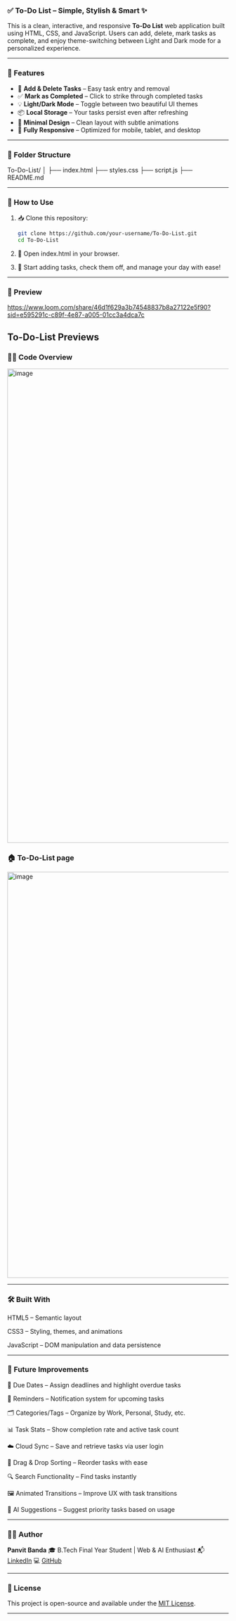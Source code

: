 ### ✅ To-Do List – Simple, Stylish & Smart ✨

This is a clean, interactive, and responsive **To-Do List** web application built using HTML, CSS, and JavaScript. Users can add, delete, mark tasks as complete, and enjoy theme-switching between Light and Dark mode for a personalized experience.

---

### 🌟 Features

- 📝 **Add & Delete Tasks** – Easy task entry and removal  
- ✅ **Mark as Completed** – Click to strike through completed tasks  
- 💡 **Light/Dark Mode** – Toggle between two beautiful UI themes  
- 📦 **Local Storage** – Your tasks persist even after refreshing  
- 🎯 **Minimal Design** – Clean layout with subtle animations  
- 📱 **Fully Responsive** – Optimized for mobile, tablet, and desktop  

---

### 📁 Folder Structure

To-Do-List/
│
├── index.html
├── styles.css
├── script.js
├── README.md

---

### 🚀 How to Use

1. 📥 Clone this repository:
   ```bash
   git clone https://github.com/your-username/To-Do-List.git
   cd To-Do-List
2. 📂 Open index.html in your browser.

3. 🧠 Start adding tasks, check them off, and manage your day with ease!

---

### 📸 Preview

https://www.loom.com/share/46d1f629a3b74548837b8a27122e5f90?sid=e595291c-c89f-4e87-a005-01cc3a4dca7c

## To-Do-List Previews

### 🧑‍💻 Code Overview
<img width="1918" height="1078" alt="image" src="https://github.com/user-attachments/assets/3930afc6-bf0f-450d-9b88-fbfcfd203bbb" />

### 🏠 To-Do-List page
<img width="1916" height="923" alt="image" src="https://github.com/user-attachments/assets/4628efa4-37ad-4f23-b00e-2575ceafab19" />

---

### 🛠️ Built With

HTML5 – Semantic layout

CSS3 – Styling, themes, and animations

JavaScript – DOM manipulation and data persistence

---

### 🔮 Future Improvements

📅 Due Dates – Assign deadlines and highlight overdue tasks

🔔 Reminders – Notification system for upcoming tasks

🗂️ Categories/Tags – Organize by Work, Personal, Study, etc.

📊 Task Stats – Show completion rate and active task count

☁️ Cloud Sync – Save and retrieve tasks via user login

🧩 Drag & Drop Sorting – Reorder tasks with ease

🔍 Search Functionality – Find tasks instantly

🖼️ Animated Transitions – Improve UX with task transitions

🧠 AI Suggestions – Suggest priority tasks based on usage

---

### 👨‍💻 Author

**Panvit Banda**
🎓 B.Tech Final Year Student | Web & AI Enthusiast
📬 [LinkedIn](https://www.linkedin.com/in/panvit-banda/)
💻 [GitHub](https://github.com/PanvitBanda)

---

### 📄 License

This project is open-source and available under the [MIT License](./To-Do-List/LICENSE).

---






